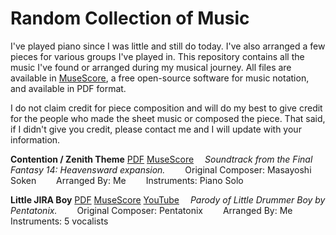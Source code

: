 
# Random Collection of Music

I've played piano since I was little and still do today. I've also arranged a few pieces for various groups I've played in. This repository contains all the music I've found or arranged during my musical journey. All files are available in [MuseScore](https://github.com/musescore/MuseScore), a free open-source software for music notation, and available in PDF format.

I do not claim credit for piece composition and will do my best to give credit for the people who made the sheet music or composed the piece. That said, if I didn't give you credit, please contact me and I will update with your information.

**Contention / Zenith Theme** [PDF]() [MuseScore]()
&emsp;_Soundtrack from the Final Fantasy 14: Heavensward expansion._
&emsp;&emsp;Original Composer: Masayoshi Soken
&emsp;&emsp;Arranged By: Me
&emsp;&emsp;Instruments: Piano Solo

**Little JIRA Boy** [PDF]() [MuseScore]() [YouTube]()
&emsp;_Parody of Little Drummer Boy by Pentatonix._
&emsp;&emsp;Original Composer: Pentatonix
&emsp;&emsp;Arranged By: Me
&emsp;&emsp;Instruments: 5 vocalists
